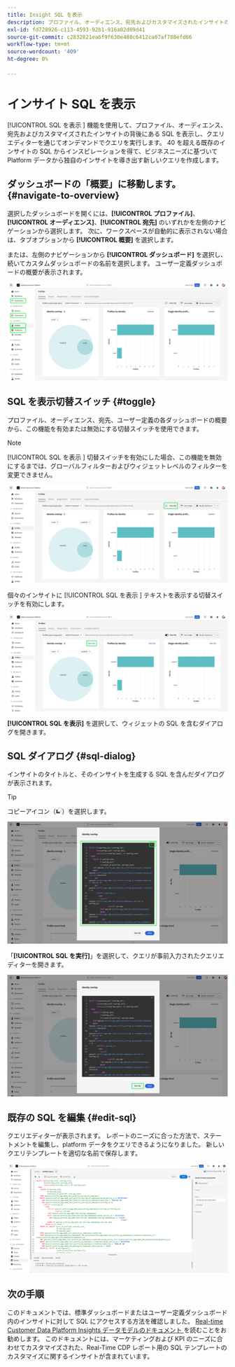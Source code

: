 ```yaml
---
title: Insight SQL を表示
description: プロファイル、オーディエンス、宛先およびカスタマイズされたインサイトの背後にある SQL を表示し、クエリエディターを通じてクエリをオンデマンドで実行します。
exl-id: fd728926-c113-4593-92b1-916a02d09d41
source-git-commit: c2832821ea6f9f630e480c6412ca07af788efd66
workflow-type: tm+mt
source-wordcount: '409'
ht-degree: 0%

---
```


# インサイト SQL を表示

[!UICONTROL SQL を表示 ] 機能を使用して、プロファイル、オーディエンス、宛先およびカスタマイズされたインサイトの背後にある SQL を表示し、クエリエディターを通じてオンデマンドでクエリを実行します。 40 を超える既存のインサイトの SQL からインスピレーションを得て、ビジネスニーズに基づいて Platform データから独自のインサイトを導き出す新しいクエリを作成します。

## ダッシュボードの「概要」に移動します。 {#navigate-to-overview}

選択したダッシュボードを開くには、**[!UICONTROL プロファイル]**、**[!UICONTROL オーディエンス]**、**[!UICONTROL 宛先]** のいずれかを左側のナビゲーションから選択します。 次に、ワークスペースが自動的に表示されない場合は、タブオプションから **[!UICONTROL 概要]** を選択します。

または、左側のナビゲーションから **[!UICONTROL ダッシュボード]** を選択し、続いてカスタムダッシュボードの名前を選択します。 ユーザー定義ダッシュボードの概要が表示されます。

![[!UICONTROL  プロファイル ]、[!UICONTROL  オーディエンス ]、[!UICONTROL  宛先 ]、および [!UICONTROL  ダッシュボード ] がハイライト表示されたExperience PlatformUI](./images/view-sql/dashboard-navigation.png)

## SQL を表示切替スイッチ {#toggle}

プロファイル、オーディエンス、宛先、ユーザー定義の各ダッシュボードの概要から、この機能を有効または無効にする切替スイッチを使用できます。

>[!NOTE]
>
>[!UICONTROL SQL を表示 ] 切替スイッチを有効にした場合、この機能を無効にするまでは、グローバルフィルターおよびウィジェットレベルのフィルターを変更できません。

![ 「[!UICONTROL SQL を表示 ]」切替スイッチがハイライト表示されています。](./images/view-sql/view-sql-toggle.png)

個々のインサイトに [!UICONTROL SQL を表示 ] テキストを表示する切替スイッチを有効にします。

![ 「SQL を表示 [!UICONTROL  がハイライト表示され ] インサイト ](./images/view-sql/insight-view-sql.png)

**[!UICONTROL SQL を表示]** を選択して、ウィジェットの SQL を含むダイアログを開きます。

## SQL ダイアログ {#sql-dialog}

インサイトのタイトルと、そのインサイトを生成する SQL を含んだダイアログが表示されます。

>[!TIP]
>
>コピーアイコン（![ コピーアイコンを選択すると、SQL 文全体をクリップボードにコピーできます。](/help/images/icons/copy.png)）を選択します。

![SQL 文がハイライト表示されたインサイトダイアログ ](./images/view-sql/sql-dialog.png)

「**[!UICONTROL SQL を実行]**」を選択して、クエリが事前入力されたクエリエディターを開きます。

![ 「[!UICONTROL SQL を実行 ] がハイライト表示されたインサイトダイアログ ](./images/view-sql/run-sql.png)

## 既存の SQL を編集 {#edit-sql}

クエリエディターが表示されます。 レポートのニーズに合った方法で、ステートメントを編集し、platform データをクエリできるようになりました。 新しいクエリテンプレートを適切な名前で保存します。

![ 選択したインサイト SQL が事前入力されたクエリエディター。](./images/view-sql/edit-sql.png)

## 次の手順

このドキュメントでは、標準ダッシュボードまたはユーザー定義ダッシュボード内のインサイトに対して SQL にアクセスする方法を確認しました。 [Real-time Customer Data Platform Insights データモデルのドキュメント ](./data-models/cdp-insights-data-model-b2c.md) を読むことをお勧めします。 このドキュメントには、マーケティングおよび KPI のニーズに合わせてカスタマイズされた、Real-Time CDP レポート用の SQL テンプレートのカスタマイズに関するインサイトが含まれています。
